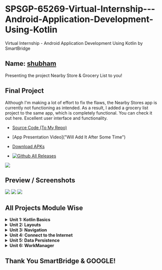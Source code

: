 SPSGP-65269-Virtual-Internship---Android-Application-Development-Using-Kotlin
==================================
Virtual Internship - Android Application Development Using Kotlin by SmartBridge

Name: [shubham](https://github.com/noobshubham)
------------

Presenting the project Nearby Store & Grocery List to you!

Final Project
------------

Although I'm making a lot of effort to fix the flaws, the Nearby Stores app is currently not functioning as intended. As a result, I added a grocery list project to the same app, which is completely functional. You can check it out here. Excellent user interface and functionality.

- [Source Code (To My Repo)](https://github.com/noobshubham/GoStore)
- [App Presentation Video]("Will Add It After Some Time")
- [Download APKs](https://github.com/smartinternz02/SPSGP-65269-Virtual-Internship---Android-Application-Development-Using-Kotlin/releases/download/v1.4/GoStore.apk) 

- [![Github All Releases](https://img.shields.io/github/downloads/smartinternz02/SPSGP-65269-Virtual-Internship---Android-Application-Development-Using-Kotlin/total?color=%233DDC84&logo=android&logoColor=%23fff&style=for-the-badge)](https://github.com/smartinternz02/SPSGP-65269-Virtual-Internship---Android-Application-Development-Using-Kotlin/releases)

![](https://github.com/smartinternz02/SPSGP-65269-Virtual-Internship---Android-Application-Development-Using-Kotlin/blob/main/Final%20Project%20Mockup/banner.png)

Preview / Screenshots
------------

![](https://github.com/smartinternz02/SPSGP-65269-Virtual-Internship---Android-Application-Development-Using-Kotlin/blob/main/Final%20Project%20Mockup/registration.png)
![](https://github.com/smartinternz02/SPSGP-65269-Virtual-Internship---Android-Application-Development-Using-Kotlin/blob/main/Final%20Project%20Mockup/map_part.png)
![](https://github.com/smartinternz02/SPSGP-65269-Virtual-Internship---Android-Application-Development-Using-Kotlin/blob/main/Final%20Project%20Mockup/grocery%20list.png)


All Projects Module Wise
------------

<details>
    <summary><b>Unit 1: Kotlin Basics</b></summary>
  
- [Happy Birthday Card](https://github.com/smartinternz02/SPSGP-65269-Virtual-Internship---Android-Application-Development-Using-Kotlin/blob/main/Unit%201%20-%20Kotlin%20Basics/Happy%20Birthday.zip)
- [Lemonade](https://github.com/smartinternz02/SPSGP-65269-Virtual-Internship---Android-Application-Development-Using-Kotlin/blob/main/Unit%201%20-%20Kotlin%20Basics/Lemonade.zip)
- [Dice Roller](https://github.com/smartinternz02/SPSGP-65269-Virtual-Internship---Android-Application-Development-Using-Kotlin/blob/main/Unit%201%20-%20Kotlin%20Basics/Dice%20Roller.zip)
</details>

<details>
    <summary><b>Unit 2: Layouts</b></summary>
  
- [Affirmations](https://github.com/smartinternz02/SPSGP-65269-Virtual-Internship---Android-Application-Development-Using-Kotlin/blob/main/Unit%202%20-%20Layouts/Affirmations.zip)
- [Dogglers](https://github.com/smartinternz02/SPSGP-65269-Virtual-Internship---Android-Application-Development-Using-Kotlin/blob/main/Unit%202%20-%20Layouts/Dogglers%20App.zip)
- [TipTime](https://github.com/smartinternz02/SPSGP-65269-Virtual-Internship---Android-Application-Development-Using-Kotlin/blob/main/Unit%202%20-%20Layouts/Tip%20Time.zip)
- [Words](https://github.com/smartinternz02/SPSGP-65269-Virtual-Internship---Android-Application-Development-Using-Kotlin/blob/main/Unit%202%20-%20Layouts/Words%20App.zip)
</details>

<details>
    <summary><b>Unit 3: Navigation</b></summary>
  
- [Cupcake](https://github.com/smartinternz02/SPSGP-65269-Virtual-Internship---Android-Application-Development-Using-Kotlin/blob/main/Unit%203%20-%20Navigation/Cupcake%20App.zip)
- [Lunch Tray](https://github.com/smartinternz02/SPSGP-65269-Virtual-Internship---Android-Application-Development-Using-Kotlin/blob/main/Unit%203%20-%20Navigation/Lunch%20Tray.zip)
</details>

<details>
    <summary><b>Unit 4: Connect to the Internet</b></summary>
  
- [Amphibians](https://github.com/smartinternz02/SPSGP-65269-Virtual-Internship---Android-Application-Development-Using-Kotlin/blob/main/Unit%204%20-%20Connect%20to%20the%20Internet/Amphibians.zip)
- [MarsPhotos](https://github.com/smartinternz02/SPSGP-65269-Virtual-Internship---Android-Application-Development-Using-Kotlin/blob/main/Unit%204%20-%20Connect%20to%20the%20Internet/MarsPhotos.zip)
</details>

<details>
    <summary><b>Unit 5: Data Persistence</b></summary>
  
- [Forage](https://github.com/smartinternz02/SPSGP-65269-Virtual-Internship---Android-Application-Development-Using-Kotlin/blob/main/Unit%205%20-%20Data%20Persistence/Forage%20App.zip)
</details>

<details>
    <summary><b>Unit 6: WorkManager</b></summary>
  
- [Water Me](https://github.com/smartinternz02/SPSGP-65269-Virtual-Internship---Android-Application-Development-Using-Kotlin/blob/main/Unit%206%20-%20WorkManager/Water%20Me%20App.zip)
</details>


Thank You SmartBridge & GOOGLE!
------------

